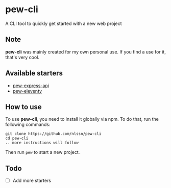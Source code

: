 # pew-cli

A CLI tool to quickly get started with a new web project

## Note

**pew-cli** was mainly created for my own personal use. If you find a use for it, that's very cool.

## Available starters

- [pew-express-api](https://github.com/nlssn/pew-express-api)
- [pew-eleventy](https://github.com/nlssn/pew-11ty)

## How to use

To use **pew-cli**, you need to install it globally via npm. To do that, run the following commands:

```
git clone https://github.com/nlssn/pew-cli
cd pew-cli
.. more instructions will follow
```

Then run `pew` to start a new project.

## Todo

- [ ] Add more starters
